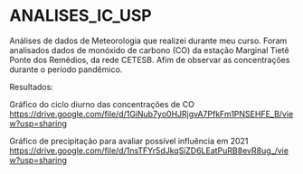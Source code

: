 # ANALISES_IC_USP
Análises de dados de Meteorologia que realizei durante meu curso. Foram analisados dados de monóxido de carbono (CO) da estação Marginal Tietê Ponte dos Remédios, da rede CETESB. Afim de observar as concentrações durante o período pandêmico.

Resultados:

Gráfico do ciclo diurno das concentrações de CO
https://drive.google.com/file/d/1GiNub7yo0HJRjgvA7PfkFm1PNSEHFE_B/view?usp=sharing

Gráfico de precipitação para avaliar possível influência em 2021
https://drive.google.com/file/d/1nsTFYr5dJkqSiZD6LEatPuRB8evR8ug_/view?usp=sharing
